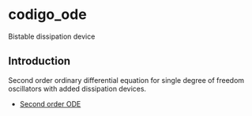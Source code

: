 # codigo_ode
Bistable dissipation device

## Introduction

Second order ordinary differential equation for single degree of freedom oscillators with added dissipation devices.

* [Second order ODE](https://nbviewer.jupyter.org/github/jgomezc1/codigo_ode/blob/master/ODEs.ipynb)

